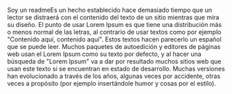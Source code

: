 Soy un readmeEs un hecho establecido hace demasiado tiempo que un lector se distraerá con el contenido del texto de un sitio mientras
que mira su diseño. El punto de usar Lorem Ipsum es que tiene una distribución más o menos normal de las letras, al contrario de usar
textos como por ejemplo "Contenido aquí, contenido aquí". Estos textos hacen parecerlo un español que se puede leer. Muchos paquetes
de autoedición y editores de páginas web usan el Lorem Ipsum como su texto por defecto, y al hacer una búsqueda de "Lorem Ipsum" 
va a dar por resultado muchos sitios web que usan este texto si se encuentran en estado de desarrollo. Muchas versiones han 
evolucionado a través de los años, algunas veces por accidente, otras veces a propósito (por ejemplo insertándole humor y cosas
por el estilo).
